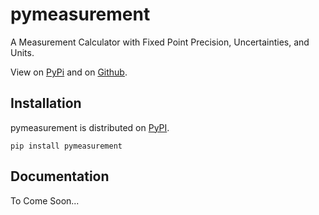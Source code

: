 # pymeasurement
A Measurement Calculator with Fixed Point Precision, Uncertainties, and Units.

View on [PyPi](https://pypi.org/project/pymeasurement/) and on [Github](https://github.com/Saptak625/pymeasurement).

## Installation
pymeasurement is distributed on [PyPI]. 

```
pip install pymeasurement
```

[pypi]: https://pypi.org/project/pymeasurement/

## Documentation
To Come Soon...
